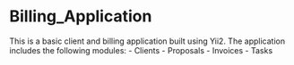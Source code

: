 # Billing_Application
This is a basic client and billing application built using Yii2. The application includes the following modules: - Clients - Proposals - Invoices - Tasks
